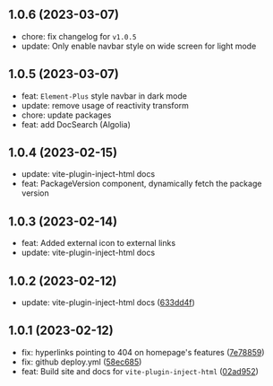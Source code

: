 ## 1.0.6 (2023-03-07)
- chore: fix changelog for `v1.0.5`
- update: Only enable navbar style on wide screen for light mode


## 1.0.5 (2023-03-07)
- feat: `Element-Plus` style navbar in dark mode
- update: remove usage of reactivity transform
- chore: update packages
- feat: add DocSearch (Algolia)


## 1.0.4 (2023-02-15)

* update: vite-plugin-inject-html docs
* feat: PackageVersion component, dynamically fetch the package version


## 1.0.3 (2023-02-14)

* feat: Added external icon to external links
* update: vite-plugin-inject-html docs


## 1.0.2 (2023-02-12)

* update: vite-plugin-inject-html docs ([633dd4f](https://github.com/xsjcTony/docs/commit/633dd4f))



## 1.0.1 (2023-02-12)

- fix: hyperlinks pointing to 404 on homepage's features ([7e78859](https://github.com/xsjcTony/docs/commit/7e78859))
- fix: github deploy.yml ([58ec685](https://github.com/xsjcTony/docs/commit/58ec685))
- feat: Build site and docs for `vite-plugin-inject-html` ([02ad952](https://github.com/xsjcTony/docs/commit/02ad952))
